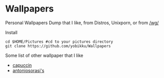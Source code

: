 # Wallpapers
Personal Wallpapers Dump that I like, from Distros, Unixporn, or from [/wg/](https://boards.4chan.org/wg/)

Install
```
cd $HOME/Pictures #cd to your pictures directory 
git clone https://github.com/yobikku/Wallpapers
```

Some list of other wallpaper that I like
- [capuccin](https://github.com/Gingeh/wallpapers)
- [antoniosorasi's](https://github.com/antoniosarosi/Wallpapers)